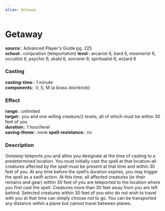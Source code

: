 ```yaml
---
alias: Getaway
---
```


# Getaway 

**source**:: Advanced Player's Guide pg. 225  
**school**:: conjuration (teleportation)
**level**:: arcanist 6, bard 6, mesmerist 6, occultist 6, psychic 6, skald 6, sorcerer 6, spiritualist 6, wizard 6

### Casting 

**casting-time**:: 1 minute  
**components**:: V, S, M (a brass doorknob)

### Effect 

**range**:: unlimited  
**target**:: you and one willing creature/2 levels, all of which must be within 30 feet of you  
**duration**:: 1 hour/level  
**saving-throw**:: none
**spell-resistance**:: no

### Description 

*Getaway* teleports you and allies you designate at the time of casting to a predetermined location. You must initially cast the spell at that location-all creatures affected by the spell must be present at that time and within 30 feet of you. At any time before the spell’s duration expires, you may trigger the spell as a swift action. At this time, all affected creatures (or their remains and gear) within 30 feet of you are teleported to the location where you first cast the spell. Creatures more than 30 feet away from you are left behind. Selected creatures within 30 feet of you who do not wish to travel with you at that time can simply choose not to go. You can be transported any distance within a plane but cannot travel between planes.
